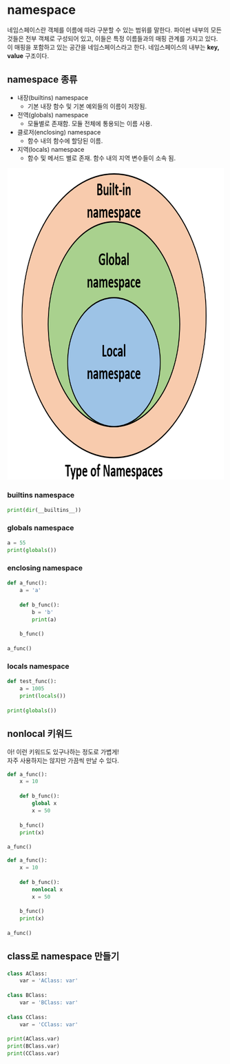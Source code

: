# namespace

네임스페이스란 객체를 이름에 따라 구분할 수 있는 범위를 말한다. 파이썬 내부의 모든 것들은 전부 객체로 구성되어 있고, 이들은 특정 이름들과의 매핑 관계를 
가지고 있다. 이 매핑을 포함하고 있는 공간을 네임스페이스라고 한다. 네임스페이스의 내부는 __key, value__ 구조이다.

## namespace 종류
+ 내장(builtins) namespace
    + 기본 내장 함수 및 기본 예외들의 이름이 저장됨.
+ 전역(globals) namespace
  + 모듈별로 존재함. 모듈 전체에 통용되는 이름 사용.
+ 클로저(enclosing) namespace
  + 함수 내의 함수에 할당된 이름.
+ 지역(locals) namespace
  + 함수 및 메서드 별로 존재. 함수 내의 지역 변수들이 소속 됨.

<center><img src="images/types_namespace.png" width="813" height="722"></center>       

### builtins namespace
```python
print(dir(__builtins__))
```
### globals namespace
```python
a = 55
print(globals())
```
### enclosing namespace
```python
def a_func():
    a = 'a'
    
    def b_func():
        b = 'b'
        print(a)
    
    b_func()

a_func()
```

### locals namespace
```python
def test_func():
    a = 1005
    print(locals())

print(globals())
```

## nonlocal 키워드
아! 이런 키워드도 있구나하는 정도로 가볍게!   
자주 사용하지는 않지만 가끔씩 만날 수 있다.

```python
def a_func():
    x = 10

    def b_func():
        global x
        x = 50

    b_func()
    print(x)

a_func()
```

```python
def a_func():
    x = 10

    def b_func():
        nonlocal x
        x = 50

    b_func()
    print(x)

a_func()
```

## class로 namespace 만들기

```python
class AClass:
    var = 'AClass: var'

class BClass:
    var = 'BClass: var'

class CClass:
    var = 'CClass: var'

print(AClass.var)
print(BClass.var)
print(CClass.var)
```